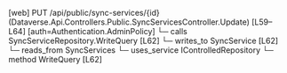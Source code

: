 [web] PUT /api/public/sync-services/{id}  (Dataverse.Api.Controllers.Public.SyncServicesController.Update)  [L59–L64] [auth=Authentication.AdminPolicy]
  └─ calls SyncServiceRepository.WriteQuery [L62]
  └─ writes_to SyncService [L62]
    └─ reads_from SyncServices
  └─ uses_service IControlledRepository<SyncService>
    └─ method WriteQuery [L62]

